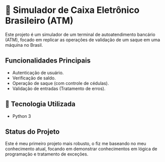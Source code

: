 # 🏧 Simulador de Caixa Eletrônico Brasileiro (ATM)

Este projeto é um simulador de um terminal de autoatendimento bancário (ATM), focado em replicar as operações de validação de um saque em uma máquina no Brasil.

## Funcionalidades Principais

* Autenticação de usuário.
* Verificação de saldo.
* Operação de saque (com controle de cédulas).
* Validação de entradas (Tratamento de erros).

## 🚀 Tecnologia Utilizada

* Python 3

## Status do Projeto

Este é meu primeiro projeto mais robusto, o fiz me baseando no meu conhecimento atual, focando em demonstrar conhecimentos em lógica de programação e tratamento de exceções.

